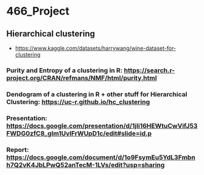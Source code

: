 # 466_Project

## Hierarchical clustering

- https://www.kaggle.com/datasets/harrywang/wine-dataset-for-clustering

### Purity and Entropy of a clustering in R: https://search.r-project.org/CRAN/refmans/NMF/html/purity.html
### Dendogram of a clustering in R + other stuff for Hierarchical Clustering: https://uc-r.github.io/hc_clustering
### Presentation: https://docs.google.com/presentation/d/1jIi16HEWtuCwVifJ53FWDG0zfC8_glm1UvlFrWUpD1c/edit#slide=id.p
### Report: https://docs.google.com/document/d/1o9FsymEu5YdL3Fmbnh7Q2vK4JbLPwQ52anTecM-1LVs/edit?usp=sharing

